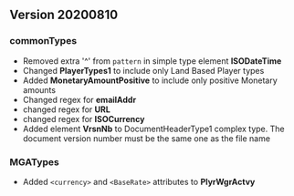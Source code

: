 
## Version 20200810
### commonTypes
* Removed extra '^' from `pattern` in simple type element **ISODateTime** 
* Changed **PlayerTypes1** to include only Land Based Player types
* Added **MonetaryAmountPositive** to include only positive Monetary amounts
* Changed regex for **emailAddr**
* changed regex for **URL**
* changed regex for **ISOCurrency**
* Added element **VrsnNb** to DocumentHeaderType1 complex type. The document version number must be the same one as the file name

###  MGATypes
* Added `<currency>` and `<BaseRate>` attributes to  **PlyrWgrActvy**
